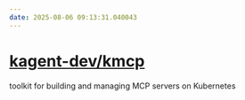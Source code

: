 ```yaml
---
date: 2025-08-06 09:13:31.040043
---
```


# [kagent-dev/kmcp](https://github.com/kagent-dev/kmcp)

toolkit for building and managing MCP servers on Kubernetes